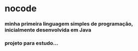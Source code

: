 # nocode 

### minha primeira linguagem simples de programação, inicialmente desenvolvida em Java 
### projeto para estudo...
